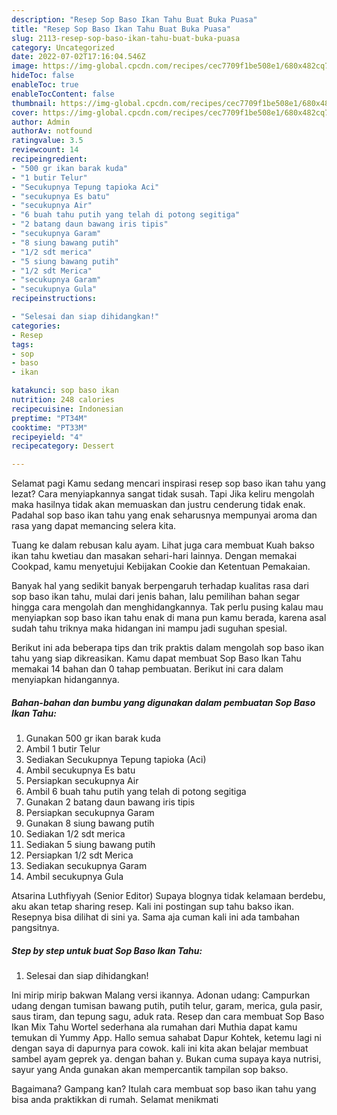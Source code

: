 ```yaml
---
description: "Resep Sop Baso Ikan Tahu Buat Buka Puasa"
title: "Resep Sop Baso Ikan Tahu Buat Buka Puasa"
slug: 2113-resep-sop-baso-ikan-tahu-buat-buka-puasa
category: Uncategorized
date: 2022-07-02T17:16:04.546Z
image: https://img-global.cpcdn.com/recipes/cec7709f1be508e1/680x482cq70/sop-baso-ikan-tahu-foto-resep-utama.jpg
hideToc: false
enableToc: true
enableTocContent: false
thumbnail: https://img-global.cpcdn.com/recipes/cec7709f1be508e1/680x482cq70/sop-baso-ikan-tahu-foto-resep-utama.jpg
cover: https://img-global.cpcdn.com/recipes/cec7709f1be508e1/680x482cq70/sop-baso-ikan-tahu-foto-resep-utama.jpg
author: Admin
authorAv: notfound
ratingvalue: 3.5
reviewcount: 14
recipeingredient:
- "500 gr ikan barak kuda"
- "1 butir Telur"
- "Secukupnya Tepung tapioka Aci"
- "secukupnya Es batu"
- "secukupnya Air"
- "6 buah tahu putih yang telah di potong segitiga"
- "2 batang daun bawang iris tipis"
- "secukupnya Garam"
- "8 siung bawang putih"
- "1/2 sdt merica"
- "5 siung bawang putih"
- "1/2 sdt Merica"
- "secukupnya Garam"
- "secukupnya Gula"
recipeinstructions:

- "Selesai dan siap dihidangkan!"
categories:
- Resep
tags:
- sop
- baso
- ikan

katakunci: sop baso ikan 
nutrition: 248 calories
recipecuisine: Indonesian
preptime: "PT34M"
cooktime: "PT33M"
recipeyield: "4"
recipecategory: Dessert

---
```



Selamat pagi Kamu sedang mencari inspirasi resep sop baso ikan tahu yang lezat? Cara menyiapkannya sangat tidak susah. Tapi Jika keliru mengolah maka hasilnya tidak akan memuaskan dan justru cenderung tidak enak. Padahal sop baso ikan tahu yang enak seharusnya mempunyai aroma dan rasa yang dapat memancing selera kita.


Tuang ke dalam rebusan kalu ayam. Lihat juga cara membuat Kuah bakso ikan tahu kwetiau dan masakan sehari-hari lainnya. Dengan memakai Cookpad, kamu menyetujui Kebijakan Cookie dan Ketentuan Pemakaian.

Banyak hal yang sedikit banyak berpengaruh terhadap kualitas rasa dari sop baso ikan tahu, mulai dari jenis bahan, lalu pemilihan bahan segar hingga cara mengolah dan menghidangkannya. Tak perlu pusing kalau mau menyiapkan sop baso ikan tahu enak di mana pun kamu berada, karena asal sudah tahu triknya maka hidangan ini mampu jadi suguhan spesial.


Berikut ini ada beberapa tips dan trik praktis dalam mengolah sop baso ikan tahu yang siap dikreasikan. Kamu dapat membuat Sop Baso Ikan Tahu memakai 14 bahan dan 0 tahap pembuatan. Berikut ini cara dalam menyiapkan hidangannya.

<!--inarticleads1-->

##### Bahan-bahan dan bumbu yang digunakan dalam pembuatan Sop Baso Ikan Tahu:

1. Gunakan 500 gr ikan barak kuda
1. Ambil 1 butir Telur
1. Sediakan Secukupnya Tepung tapioka (Aci)
1. Ambil secukupnya Es batu
1. Persiapkan secukupnya Air
1. Ambil 6 buah tahu putih yang telah di potong segitiga
1. Gunakan 2 batang daun bawang iris tipis
1. Persiapkan secukupnya Garam
1. Gunakan 8 siung bawang putih
1. Sediakan 1/2 sdt merica
1. Sediakan 5 siung bawang putih
1. Persiapkan 1/2 sdt Merica
1. Sediakan secukupnya Garam
1. Ambil secukupnya Gula


Atsarina Luthfiyyah (Senior Editor) Supaya blognya tidak kelamaan berdebu, aku akan tetap sharing resep. Kali ini postingan sup tahu bakso ikan. Resepnya bisa dilihat di sini ya. Sama aja cuman kali ini ada tambahan pangsitnya. 

<!--inarticleads2-->

##### Step by step untuk buat Sop Baso Ikan Tahu:


1. Selesai dan siap dihidangkan!

Ini mirip mirip bakwan Malang versi ikannya. Adonan udang: Campurkan udang dengan tumisan bawang putih, putih telur, garam, merica, gula pasir, saus tiram, dan tepung sagu, aduk rata. Resep dan cara membuat Sop Baso Ikan Mix Tahu Wortel sederhana ala rumahan dari Muthia dapat kamu temukan di Yummy App. Hallo semua sahabat Dapur Kohtek, ketemu lagi ni dengan saya di dapurnya para cowok. kali ini kita akan belajar membuat sambel ayam geprek ya. dengan bahan y. Bukan cuma supaya kaya nutrisi, sayur yang Anda gunakan akan mempercantik tampilan sop bakso. 

Bagaimana? Gampang kan? Itulah cara membuat sop baso ikan tahu yang bisa anda praktikkan di rumah. Selamat menikmati

